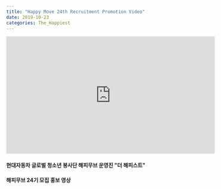 ```yaml
---
title: "Happy Move 24th Recruitment Promotion Video"
date: 2019-10-23
categories: The_Happiest
---
```


<iframe width="560" height="315" src="https://www.youtube.com/embed/2lJxBPss3fI" frameborder="0" allow="accelerometer; autoplay; encrypted-media; gyroscope; picture-in-picture" allowfullscreen></iframe>

#### 현대자동차 글로벌 청소년 봉사단 해피무브 운영진 "더 해피스트"
#### 해피무브 24기 모집 홍보 영상

